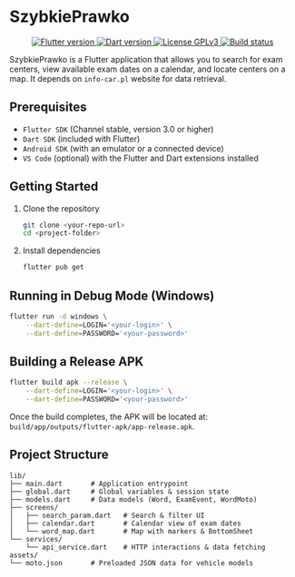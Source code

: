 # SzybkiePrawko

<p align="center">
	<a href="https://flutter.dev">
		<img src="https://img.shields.io/badge/Flutter-3.0-blue?logo=flutter" alt="Flutter version"/>
	</a>
	<a href="https://dart.dev">
		<img src="https://img.shields.io/badge/Dart-2.x-blue?logo=dart" alt="Dart version"/>
	</a>
	<a href="https://github.com/TwojRepo/LICENSE">
		<img src="https://img.shields.io/badge/License-GPLv3-green" alt="License GPLv3"/>
	</a>
	<a href="https://github.com/Wocck/SzybkiePrawko/actions/workflows/ci.yml">
		<img src="https://github.com/Wocck/SzybkiePrawko/actions/workflows/ci.yml/badge.svg"
			alt="Build status"/>
	</a>
</p>


SzybkiePrawko is a Flutter application that allows you to search for exam centers, view available exam dates on a calendar, and locate centers on a map. It depends on `info-car.pl` website for data retrieval.

## Prerequisites

- `Flutter SDK` (Channel stable, version 3.0 or higher)
- `Dart SDK` (included with Flutter)
- `Android SDK` (with an emulator or a connected device)
- `VS Code` (optional) with the Flutter and Dart extensions installed

## Getting Started

1. Clone the repository
	```bash
	git clone <your-repo-url>
	cd <project-folder>
	```

2. Install dependencies
	```bash
	flutter pub get
	``` 

## Running in Debug Mode (Windows)

```bash
flutter run -d windows \
	--dart-define=LOGIN='<your-login>' \
	--dart-define=PASSWORD='<your-password>'
```

## Building a Release APK

```bash
flutter build apk --release \
	--dart-define=LOGIN='<your-login>' \
	--dart-define=PASSWORD='<your-password>'
```
Once the build completes, the APK will be located at: `build/app/outputs/flutter-apk/app-release.apk`.

## Project Structure

```
lib/
├── main.dart		# Application entrypoint
├── global.dart		# Global variables & session state
├── models.dart		# Data models (Word, ExamEvent, WordMoto)
├── screens/
│	├── search_param.dart	# Search & filter UI
│	├── calendar.dart		# Calendar view of exam dates
│	└── word_map.dart		# Map with markers & BottomSheet
└── services/
	└── api_service.dart	# HTTP interactions & data fetching
assets/
└── moto.json		# Preloaded JSON data for vehicle models
```
